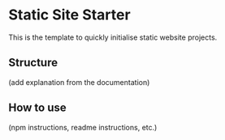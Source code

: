 # Static Site Starter
This is the template to quickly initialise static website projects. 

## Structure
(add explanation from the documentation)

## How to use
(npm instructions, readme instructions, etc.)